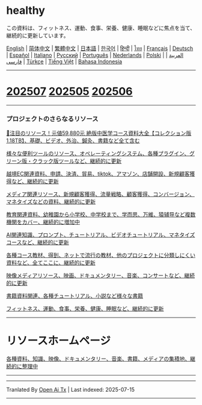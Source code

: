 # healthy
この資料は、フィットネス、運動、食事、栄養、健康、睡眠などに焦点を当て、継続的に更新しています。

[English](https://openaitx.github.io/view.html?user=mswnlz&project=healthy&lang=en) | [简体中文](https://openaitx.github.io/view.html?user=mswnlz&project=healthy&lang=zh-CN) | [繁體中文](https://openaitx.github.io/view.html?user=mswnlz&project=healthy&lang=zh-TW) | [日本語](https://openaitx.github.io/view.html?user=mswnlz&project=healthy&lang=ja) | [한국어](https://openaitx.github.io/view.html?user=mswnlz&project=healthy&lang=ko) | [हिन्दी](https://openaitx.github.io/view.html?user=mswnlz&project=healthy&lang=hi) | [ไทย](https://openaitx.github.io/view.html?user=mswnlz&project=healthy&lang=th) | [Français](https://openaitx.github.io/view.html?user=mswnlz&project=healthy&lang=fr) | [Deutsch](https://openaitx.github.io/view.html?user=mswnlz&project=healthy&lang=de) | [Español](https://openaitx.github.io/view.html?user=mswnlz&project=healthy&lang=es) | [Italiano](https://openaitx.github.io/view.html?user=mswnlz&project=healthy&lang=it) | [Русский](https://openaitx.github.io/view.html?user=mswnlz&project=healthy&lang=ru) | [Português](https://openaitx.github.io/view.html?user=mswnlz&project=healthy&lang=pt) | [Nederlands](https://openaitx.github.io/view.html?user=mswnlz&project=healthy&lang=nl) | [Polski](https://openaitx.github.io/view.html?user=mswnlz&project=healthy&lang=pl) | [العربية](https://openaitx.github.io/view.html?user=mswnlz&project=healthy&lang=ar) | [فارسی](https://openaitx.github.io/view.html?user=mswnlz&project=healthy&lang=fa) | [Türkçe](https://openaitx.github.io/view.html?user=mswnlz&project=healthy&lang=tr) | [Tiếng Việt](https://openaitx.github.io/view.html?user=mswnlz&project=healthy&lang=vi) | [Bahasa Indonesia](https://openaitx.github.io/view.html?user=mswnlz&project=healthy&lang=id)


--------------
# [202507](https://raw.githubusercontent.com/mswnlz/healthy/main/202507.md) [202505](https://raw.githubusercontent.com/mswnlz/healthy/main/202505.md) [202506](https://raw.githubusercontent.com/mswnlz/healthy/main/202506.md)

---------------
### プロジェクトのさらなるリソース

[🎁注目のリソース！元値59,880元 絶版中医学コース資料大全【コレクション版1.18TB】、基礎、ビデオ、外治、鍼灸、書籍など全て含む](https://github.com/mswnlz/chinese-traditional)

[様々な便利ツールのリソース、オペレーティングシステム、各種プラグイン、グリーン版・クラック版ツールなど、継続的に更新](https://github.com/mswnlz/tools)


[越境EC関連資料、申請、決済、貿易、tiktok、アマゾン、店舗開設、新規顧客獲得など、継続的に更新](https://github.com/mswnlz/cross-border)

[メディア関連リソース、新規顧客獲得、流量戦略、顧客獲得、コンバージョン、マネタイズなどの資料、継続的に更新](https://github.com/mswnlz/self-media)

[教育関連資料、幼稚園から小学校、中学校まで、学而思、万維、猿辅导など複数機関をカバー、継続的に増加中](https://github.com/mswnlz/edu-knowlege)

[AI関連知識、プロンプト、チュートリアル、ビデオチュートリアル、マネタイズコースなど、継続的に更新](https://github.com/mswnlz/AIknowledge)

[各種コース教材、得到、ネットで流行の教材、他のプロジェクトに分類しにくい資料など、全てここに、継続的に更新](https://github.com/mswnlz/curriculum)

[映像メディアリソース、映画、ドキュメンタリー、音楽、コンサートなど、継続的に更新](https://github.com/mswnlz/movies)

[書籍資料関連、各種チュートリアル、小説など様々な書籍](https://github.com/mswnlz/book)

[フィットネス、運動、食事、栄養、健康、睡眠など、継続的に更新](https://github.com/mswnlz/healthy)


---------------
# リソースホームページ
[各種資料、知識、映像、ドキュメンタリー、音楽、書籍、メディアの集積地、継続的に整理中](https://github.com/mswnlz)

---------------


---

Tranlated By [Open Ai Tx](https://github.com/OpenAiTx/OpenAiTx) | Last indexed: 2025-07-15

---
